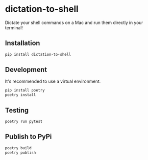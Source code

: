 # dictation-to-shell

Dictate your shell commands on a Mac and run them directly in your terminal!

## Installation

```sh
pip install dictation-to-shell
```

## Development

It's recommended to use a virtual environment.

```sh
pip install poetry
poetry install
```

## Testing

```sh
poetry run pytest
```

## Publish to PyPi

```sh
poetry build
poetry publish
```
